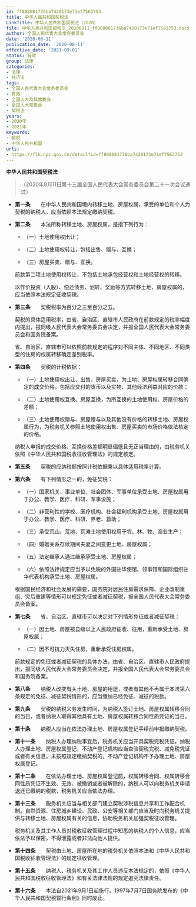 ```yaml
---
id: ff808081736ba7420173e71ef7563753
title: 中华人民共和国契税法
LinkTitle: 中华人民共和国契税法（2020）
file: 中华人民共和国契税法_20200811_ff808081736ba7420173e71ef7563753.docx
author: 全国人民代表大会常务委员会
date: '2020-08-11'
publication_date: '2020-08-11'
effective_date: '2021-09-01'
status: 有效
group: 法律
categories:
- 法律
- 经济法
tags:
- 全国人民代表大会常务委员会
- 有效
- 全国人大及其常委会
- 全国人大常委会
- 契税法
years:
- 2020年
- 2021年
keywords:
- 契税
- 中华人民共和国
urls:
- https://flk.npc.gov.cn/detail?id=ff808081736ba7420173e71ef7563753
---
```


**中华人民共和国契税法**

> （2020年8月11日第十三届全国人民代表大会常务委员会第二十一次会议通过）

- **第一条**　　在中华人民共和国境内转移土地、房屋权属，承受的单位和个人为契税的纳税人，应当依照本法规定缴纳契税。

- **第二条**　　本法所称转移土地、房屋权属，是指下列行为：

  - （一）土地使用权出让；

  - （二）土地使用权转让，包括出售、赠与、互换；

  - （三）房屋买卖、赠与、互换。

  前款第二项土地使用权转让，不包括土地承包经营权和土地经营权的转移。

  以作价投资（入股）、偿还债务、划转、奖励等方式转移土地、房屋权属的，应当依照本法规定征收契税。

- **第三条**　　契税税率为百分之三至百分之五。

  契税的具体适用税率，由省、自治区、直辖市人民政府在前款规定的税率幅度内提出，报同级人民代表大会常务委员会决定，并报全国人民代表大会常务委员会和国务院备案。

  省、自治区、直辖市可以依照前款规定的程序对不同主体、不同地区、不同类型的住房的权属转移确定差别税率。

- **第四条**　　契税的计税依据：

  - （一）土地使用权出让、出售，房屋买卖，为土地、房屋权属转移合同确定的成交价格，包括应交付的货币以及实物、其他经济利益对应的价款；

  - （二）土地使用权互换、房屋互换，为所互换的土地使用权、房屋价格的差额；

  - （三）土地使用权赠与、房屋赠与以及其他没有价格的转移土地、房屋权属行为，为税务机关参照土地使用权出售、房屋买卖的市场价格依法核定的价格。

  纳税人申报的成交价格、互换价格差额明显偏低且无正当理由的，由税务机关依照《中华人民共和国税收征收管理法》的规定核定。

- **第五条**　　契税的应纳税额按照计税依据乘以具体适用税率计算。

- **第六条**　　有下列情形之一的，免征契税：

  - （一）国家机关、事业单位、社会团体、军事单位承受土地、房屋权属用于办公、教学、医疗、科研、军事设施；

  - （二）非营利性的学校、医疗机构、社会福利机构承受土地、房屋权属用于办公、教学、医疗、科研、养老、救助；

  - （三）承受荒山、荒地、荒滩土地使用权用于农、林、牧、渔业生产；

  - （四）婚姻关系存续期间夫妻之间变更土地、房屋权属；

  - （五）法定继承人通过继承承受土地、房屋权属；

  - （六）依照法律规定应当予以免税的外国驻华使馆、领事馆和国际组织驻华代表机构承受土地、房屋权属。

  根据国民经济和社会发展的需要，国务院对居民住房需求保障、企业改制重组、灾后重建等情形可以规定免征或者减征契税，报全国人民代表大会常务委员会备案。

- **第七条**　　省、自治区、直辖市可以决定对下列情形免征或者减征契税：

  - （一）因土地、房屋被县级以上人民政府征收、征用，重新承受土地、房屋权属；

  - （二）因不可抗力灭失住房，重新承受住房权属。

  前款规定的免征或者减征契税的具体办法，由省、自治区、直辖市人民政府提出，报同级人民代表大会常务委员会决定，并报全国人民代表大会常务委员会和国务院备案。

- **第八条**　　纳税人改变有关土地、房屋的用途，或者有其他不再属于本法第六条规定的免征、减征契税情形的，应当缴纳已经免征、减征的税款。

- **第九条**　　契税的纳税义务发生时间，为纳税人签订土地、房屋权属转移合同的当日，或者纳税人取得其他具有土地、房屋权属转移合同性质凭证的当日。

- **第十条**　　纳税人应当在依法办理土地、房屋权属登记手续前申报缴纳契税。

- **第十一条**　　纳税人办理纳税事宜后，税务机关应当开具契税完税凭证。纳税人办理土地、房屋权属登记，不动产登记机构应当查验契税完税、减免税凭证或者有关信息。未按照规定缴纳契税的，不动产登记机构不予办理土地、房屋权属登记。

- **第十二条**　　在依法办理土地、房屋权属登记前，权属转移合同、权属转移合同性质凭证不生效、无效、被撤销或者被解除的，纳税人可以向税务机关申请退还已缴纳的税款，税务机关应当依法办理。

- **第十三条**　　税务机关应当与相关部门建立契税涉税信息共享和工作配合机制。自然资源、住房城乡建设、民政、公安等相关部门应当及时向税务机关提供与转移土地、房屋权属有关的信息，协助税务机关加强契税征收管理。

  税务机关及其工作人员对税收征收管理过程中知悉的纳税人的个人信息，应当依法予以保密，不得泄露或者非法向他人提供。

- **第十四条**　　契税由土地、房屋所在地的税务机关依照本法和《中华人民共和国税收征收管理法》的规定征收管理。

- **第十五条**　　纳税人、税务机关及其工作人员违反本法规定的，依照《中华人民共和国税收征收管理法》和有关法律法规的规定追究法律责任。

- **第十六条**　　本法自2021年9月1日起施行。1997年7月7日国务院发布的《中华人民共和国契税暂行条例》同时废止。
